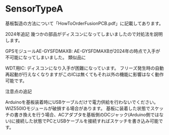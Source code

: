 # SensorTypeA
基板製造の方法について「HowToOrderFusionPCB.pdf」に記載してあります。

2024年追記
幾つかの部品がディスコンになってしまいましたので対処法を説明します。

GPSモジュールAE-GYSFDMAXB:
AE-GYSFDMAXBが2024年の時点で入手が不可能になってしまいました。
類似品に

WDT用IC:
ディスコンになり入手が困難になっています。
フリーズ発生時の自動再起動が行えなくなりますがこのICは無くてもそれ以外の機能に影響はなく動作可能です。

注意点の追記

Arduinoを基板装着時にUSBケーブルだけで電力供給を行わないでください。WIZ550IOモジュールが破損する場合があります。
基板に装着した状態でスケッチの書き換えを行う場合、ACアダプタを基板側のDCジャック(Arduino側ではない)に接続した状態でPCとUSBケーブルを接続すればスケッチを書き込み可能です。

